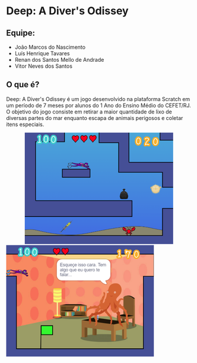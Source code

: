 # Deep: A Diver's Odissey
## Equipe:
- João Marcos do Nascimento
- Luís Henrique Tavares
- Renan dos Santos Mello de Andrade
- Vitor Neves dos Santos
## O que é?
<p>Deep: A Diver's Odissey é um jogo desenvolvido na plataforma Scratch em um período de 7 meses por alunos do 1 Ano do Ensino Médio do CEFET/RJ. O objetivo do jogo consiste em retirar a maior quantidade de lixo de diversas partes do mar enquanto escapa de animais perigosos e coletar itens especiais.</p>
<div>
  <img src="print_Deep.png" height = 300 hspace=50>
  <img src="print_Deep2.png" height = 300>
</div>
